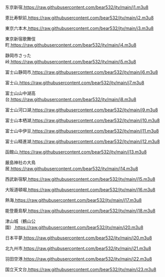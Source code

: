 东京新宿,https://raw.githubusercontent.com/bear532/jtv/main/j1.m3u8

恵比寿駅前,https://raw.githubusercontent.com/bear532/jtv/main/j2.m3u8

東京六本木,https://raw.githubusercontent.com/bear532/jtv/main/j3.m3u8

東京新宿歌舞伎町,https://raw.githubusercontent.com/bear532/jtv/main/j4.m3u8

静岡市さった峠,https://raw.githubusercontent.com/bear532/jtv/main/j5.m3u8

富士山静岡市,https://raw.githubusercontent.com/bear532/jtv/main/j6.m3u8

富士山,https://raw.githubusercontent.com/bear532/jtv/main/j7.m3u8

富士山山中湖高台,https://raw.githubusercontent.com/bear532/jtv/main/j8.m3u8

富士山河口湖,https://raw.githubusercontent.com/bear532/jtv/main/j9.m3u8

富士山本栖湖,https://raw.githubusercontent.com/bear532/jtv/main/j10.m3u8

富士山中伊豆,https://raw.githubusercontent.com/bear532/jtv/main/j11.m3u8

富士山精進湖,https://raw.githubusercontent.com/bear532/jtv/main/j12.m3u8

函館山,https://raw.githubusercontent.com/bear532/jtv/main/j13.m3u8

厳島神社の大鳥居,https://raw.githubusercontent.com/bear532/jtv/main/j14.m3u8

西武新宿駅,https://raw.githubusercontent.com/bear532/jtv/main/j15.m3u8

大阪道頓堀,https://raw.githubusercontent.com/bear532/jtv/main/j16.m3u8

熱海,https://raw.githubusercontent.com/bear532/jtv/main/j17.m3u8

能登鹿島駅,https://raw.githubusercontent.com/bear532/jtv/main/j18.m3u8

津山城（鶴山公園）,https://raw.githubusercontent.com/bear532/jtv/main/j20.m3u8

日本平夢,https://raw.githubusercontent.com/bear532/jtv/main/j20.m3u8

北九州市,https://raw.githubusercontent.com/bear532/jtv/main/j21.m3u8

羽田空港,https://raw.githubusercontent.com/bear532/jtv/main/j22.m3u8

国立天文台,https://raw.githubusercontent.com/bear532/jtv/main/j23.m3u8

